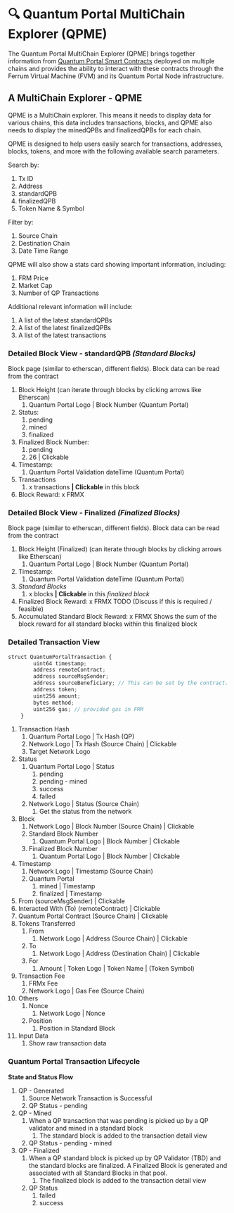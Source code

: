# 🔍 Quantum Portal MultiChain Explorer (QPME)

The Quantum Portal MultiChain Explorer (QPME) brings together information from [Quantum Portal Smart Contracts](quantum-portal-smart-contracts-qpsc.md) deployed on multiple chains and provides the ability to interact with these contracts through the Ferrum Virtual Machine (FVM) and its Quantum Portal Node infrastructure.&#x20;

## A MultiChain Explorer - QPME

QPME is a MultiChain explorer. This means it needs to display data for various chains, this data includes transactions, blocks, and QPME also needs to display the minedQPBs and finalizedQPBs for each chain.&#x20;

QPME is designed to help users easily search for transactions, addresses, blocks, tokens, and more with the following available search parameters.

Search by:

1. Tx ID
2. Address
3. standardQPB
4. finalizedQPB
5. Token Name & Symbol

Filter by:

1. Source Chain
2. Destination Chain
3. Date Time Range

QPME will also show a stats card showing important information, including:

1. FRM Price
2. Market Cap
3. Number of QP Transactions

Additional relevant information will include:

1. A list of the latest standardQPBs
2. A list of the latest finalizedQPBs
3. A list of the latest transactions

### Detailed Block View - standardQPB _(Standard Blocks)_

Block page (similar to etherscan, different fields). Block data can be read from the contract

1. Block Height (can iterate through blocks by clicking arrows like Etherscan)
   1. Quantum Portal Logo | Block Number (Quantum Portal)
2. Status:
   1. pending
   2. mined
   3. finalized
3. Finalized Block Number:
   1. pending
   2. 26 | Clickable
4. Timestamp:
   1. Quantum Portal Validation dateTime (Quantum Portal)
5. Transactions
   1. x transactions **| Clickable** in this block
6. Block Reward: x FRMX

### Detailed Block View - Finalized _(Finalized Blocks)_

Block page (similar to etherscan, different fields). Block data can be read from the contract

1. Block Height (Finalized) (can iterate through blocks by clicking arrows like Etherscan)
   1. Quantum Portal Logo | Block Number (Quantum Portal)
2. Timestamp:
   1. Quantum Portal Validation dateTime (Quantum Portal)
3. _Standard Blocks_
   1. x blocks **| Clickable** in this _finalized block_
4. Finalized Block Reward: x FRMX TODO (Discuss if this is required / feasible)
5. Accumulated Standard Block Reward: x FRMX Shows the sum of the block reward for all standard blocks within this finalized block

### Detailed Transaction View

```javascript
struct QuantumPortalTransaction {
        uint64 timestamp;
        address remoteContract;
        address sourceMsgSender; 
        address sourceBeneficiary; // This can be set by the contract. Revert refunds will be made to this
        address token;
        uint256 amount;
        bytes method;
        uint256 gas; // provided gas in FRM
    }
```

1. Transaction Hash
   1. Quantum Portal Logo | Tx Hash (QP)
   2. Network Logo | Tx Hash (Source Chain) | Clickable
   3. Target Network Logo
2. Status
   1. Quantum Portal Logo | Status
      1. pending
      2. pending - mined
      3. success
      4. failed
   2. Network Logo | Status (Source Chain)
      1. Get the status from the network
3. Block
   1. Network Logo | Block Number (Source Chain) | Clickable
   2. Standard Block Number
      1. Quantum Portal Logo | Block Number | Clickable
   3. Finalized Block Number
      1. Quantum Portal Logo | Block Number | Clickable
4. Timestamp
   1. Network Logo | Timestamp (Source Chain)
   2. Quantum Portal
      1. mined | Timestamp
      2. finalized | Timestamp
5. From (sourceMsgSender) | Clickable
6. Interacted With (To) (remoteContract) | Clickable
7. Quantum Portal Contract (Source Chain) | Clickable
8. Tokens Transferred
   1. From
      1. Network Logo | Address (Source Chain) | Clickable
   2. To
      1. Network Logo | Address (Destination Chain) | Clickable
   3. For
      1. Amount | Token Logo | Token Name | (Token Symbol)
9. Transaction Fee
   1. FRMx Fee
   2. Network Logo | Gas Fee (Source Chain)
10. Others
    1. Nonce
       1. Network Logo | Nonce
    2. Position
       1. Position in Standard Block
11. Input Data
    1. Show raw transaction data

### **Quantum Portal Transaction Lifecycle**

**State and Status Flow**

1. QP - Generated
   1. Source Network Transaction is Successful
   2. QP Status - pending
2. QP - Mined
   1. When a QP transaction that was pending is picked up by a QP validator and mined in a standard block
      1. The standard block is added to the transaction detail view
   2. QP Status - pending - mined
3. QP - Finalized
   1. When a QP standard block is picked up by QP Validator (TBD) and the standard blocks are finalized. A Finalized Block is generated and associated with all Standard Blocks in that pool.
      1. The finalized block is added to the transaction detail view
   2. QP Status
      1. failed
      2. success
